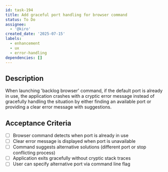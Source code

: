 ```yaml
---
id: task-194
title: Add graceful port handling for browser command
status: To Do
assignee:
  - '@kiro'
created_date: '2025-07-15'
labels:
  - enhancement
  - ux
  - error-handling
dependencies: []
---
```


## Description

When launching 'backlog browser' command, if the default port is already in use, the application crashes with a cryptic error message instead of gracefully handling the situation by either finding an available port or providing a clear error message with suggestions.

## Acceptance Criteria

- [ ] Browser command detects when port is already in use
- [ ] Clear error message is displayed when port is unavailable
- [ ] Command suggests alternative solutions (different port or stop conflicting process)
- [ ] Application exits gracefully without cryptic stack traces
- [ ] User can specify alternative port via command line flag

